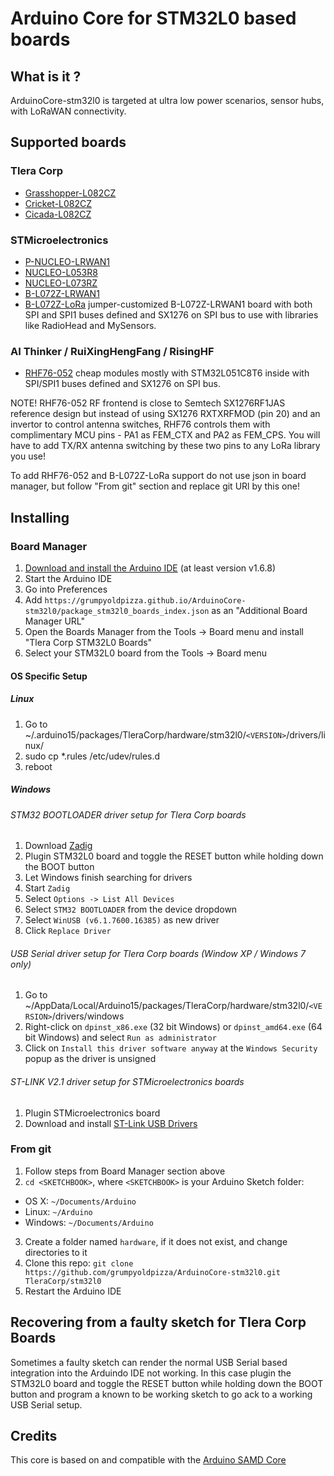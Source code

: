 # Arduino Core for STM32L0 based boards

## What is it ?

ArduinoCore-stm32l0 is targeted at ultra low power scenarios, sensor hubs, with LoRaWAN connectivity.


## Supported boards

### Tlera Corp
 * [Grasshopper-L082CZ](https://www.tindie.com/products/TleraCorp/grasshopper-lora-development-board)
 * [Cricket-L082CZ](https://www.tindie.com/products/TleraCorp/cricket-lorawangnss-asset-tracker)
 * [Cicada-L082CZ](https://www.tindie.com/products/TleraCorp/lorasensortile)

### STMicroelectronics
 * [P-NUCLEO-LRWAN1](http://www.st.com/en/evaluation-tools/p-nucleo-lrwan1.html)
 * [NUCLEO-L053R8](http://www.st.com/en/evaluation-tools/nucleo-l053r8.html)
 * [NUCLEO-L073RZ](http://www.st.com/en/evaluation-tools/nucleo-l073rz.html)
 * [B-L072Z-LRWAN1](http://www.st.com/en/evaluation-tools/b-l072z-lrwan1.html) 
 * [B-L072Z-LoRa](http://www.st.com/en/evaluation-tools/b-l072z-lrwan1.html) jumper-customized B-L072Z-LRWAN1 board with both SPI and SPI1 buses defined and SX1276 on SPI bus to use with libraries like RadioHead and MySensors.

### AI Thinker / RuiXingHengFang / RisingHF
 * [RHF76-052](http://www.risinghf.com/#/product-details?product_id=5&lang=en) cheap modules mostly with STM32L051C8T6 inside with SPI/SPI1 buses defined and SX1276 on SPI bus.

NOTE! RHF76-052 RF frontend is close to Semtech SX1276RF1JAS reference design but instead of using SX1276 RXTXRFMOD (pin 20) and an invertor to control antenna switches, RHF76 controls them with complimentary MCU pins - PA1 as FEM_CTX and PA2 as FEM_CPS. You will have to add TX/RX antenna switching by these two pins to any LoRa library you use!

To add RHF76-052 and B-L072Z-LoRa support do not use json in board manager, but follow "From git" section and replace git URl by this one!

## Installing

### Board Manager

 1. [Download and install the Arduino IDE](https://www.arduino.cc/en/Main/Software) (at least version v1.6.8)
 2. Start the Arduino IDE
 3. Go into Preferences
 4. Add ```https://grumpyoldpizza.github.io/ArduinoCore-stm32l0/package_stm32l0_boards_index.json``` as an "Additional Board Manager URL"
 5. Open the Boards Manager from the Tools -> Board menu and install "Tlera Corp STM32L0 Boards"
 6. Select your STM32L0 board from the Tools -> Board menu

#### OS Specific Setup

##### Linux

 1. Go to ~/.arduino15/packages/TleraCorp/hardware/stm32l0/```<VERSION>```/drivers/linux/
 2. sudo cp *.rules /etc/udev/rules.d
 3. reboot

#####  Windows

###### STM32 BOOTLOADER driver setup for Tlera Corp boards

 1. Download [Zadig](http://zadig.akeo.ie)
 2. Plugin STM32L0 board and toggle the RESET button while holding down the BOOT button
 3. Let Windows finish searching for drivers
 4. Start ```Zadig```
 5. Select ```Options -> List All Devices```
 6. Select ```STM32 BOOTLOADER``` from the device dropdown
 7. Select ```WinUSB (v6.1.7600.16385)``` as new driver
 8. Click ```Replace Driver```

###### USB Serial driver setup for Tlera Corp boards (Window XP / Windows 7 only)

 1. Go to ~/AppData/Local/Arduino15/packages/TleraCorp/hardware/stm32l0/```<VERSION>```/drivers/windows
 2. Right-click on ```dpinst_x86.exe``` (32 bit Windows) or ```dpinst_amd64.exe``` (64 bit Windows) and select ```Run as administrator```
 3. Click on ```Install this driver software anyway``` at the ```Windows Security``` popup as the driver is unsigned

###### ST-LINK V2.1 driver setup for STMicroelectronics boards

 1. Plugin STMicroelectronics board
 2. Download and install [ST-Link USB Drivers](http://www.st.com/en/embedded-software/stsw-link009.html)

### From git

 1. Follow steps from Board Manager section above
 2. ```cd <SKETCHBOOK>```, where ```<SKETCHBOOK>``` is your Arduino Sketch folder:
  * OS X: ```~/Documents/Arduino```
  * Linux: ```~/Arduino```
  * Windows: ```~/Documents/Arduino```
 3. Create a folder named ```hardware```, if it does not exist, and change directories to it
 4. Clone this repo: ```git clone https://github.com/grumpyoldpizza/ArduinoCore-stm32l0.git TleraCorp/stm32l0```
 5. Restart the Arduino IDE

## Recovering from a faulty sketch for Tlera Corp Boards

 Sometimes a faulty sketch can render the normal USB Serial based integration into the Arduindo IDE not working. In this case plugin the STM32L0 board and toggle the RESET button while holding down the BOOT button and program a known to be working sketch to go ack to a working USB Serial setup.

## Credits

This core is based on and compatible with the [Arduino SAMD Core](https://github.com/arduino/ArduinoCore-samd)

